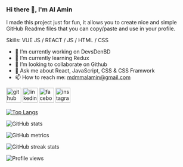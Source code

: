 ### Hi there 👋, I'm Al Amin

I made this project just for fun, it allows you to create nice and simple GitHub Readme files that you can copy/paste and use in your profile.

Skills: VUE JS / REACT / JS / HTML / CSS

- 🔭 I’m currently working on DevsDenBD 
- 🌱 I’m currently learning Redux 
- 👯 I’m looking to collaborate on Github 
- 💬 Ask me about React, JavaScript, CSS & CSS Framwork 
- 📫 How to reach me: mdmmalamin@gmail.com 


[<img src='https://cdn.jsdelivr.net/npm/simple-icons@3.0.1/icons/github.svg' alt='github' height='40'>](https://github.com/mdmmalamin)  [<img src='https://cdn.jsdelivr.net/npm/simple-icons@3.0.1/icons/linkedin.svg' alt='linkedin' height='40'>](https://www.linkedin.com/in/mdmmalamin/)  [<img src='https://cdn.jsdelivr.net/npm/simple-icons@3.0.1/icons/facebook.svg' alt='facebook' height='40'>](https://www.facebook.com/mdmmalamin)  [<img src='https://cdn.jsdelivr.net/npm/simple-icons@3.0.1/icons/instagram.svg' alt='instagram' height='40'>](https://www.instagram.com/mdmmal_amin/)  



[![Top Langs](https://github-readme-stats.vercel.app/api/top-langs/?username=mdmmalamin)](https://github.com/anuraghazra/github-readme-stats)

![GitHub stats](https://github-readme-stats.vercel.app/api?username=mdmmalamin&show_icons=true&count_private=true)  

<!-- ![GitHub Activity Graph](https://activity-graph.herokuapp.com/graph?username=mdmmalamin)   -->

![GitHub metrics](https://metrics.lecoq.io/mdmmalamin)  

![GitHub streak stats](https://streak-stats.demolab.com/?user=mdmmalamin)  

![Profile views](https://gpvc.arturio.dev/mdmmalamin)  

